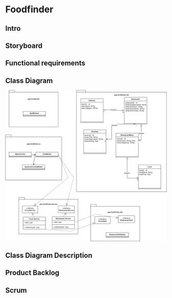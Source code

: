 # Foodfinder

## Intro

## Storyboard

## Functional requirements

## Class Diagram
![Class Diagram](/FoodFinderClassDiagram.drawio.png)
## Class Diagram Description

## Product Backlog

## Scrum
